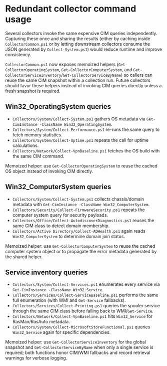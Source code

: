 # Redundant collector command usage

Several collectors invoke the same expensive CIM queries independently. Capturing these once and
sharing the results (either by caching inside `CollectorCommon.ps1` or by letting downstream
collectors consume the JSON generated by `Collect-System.ps1`) would reduce runtime and improve
consistency.

`CollectorCommon.ps1` now exposes memoized helpers (`Get-CollectorOperatingSystem`,
`Get-CollectorComputerSystem`, and `Get-CollectorServiceInventory`/`Get-CollectorServiceByName`) so
callers can reuse the same CIM snapshot within a collection run. Future collectors should favor
these helpers instead of invoking CIM queries directly unless a fresh snapshot is required.

## Win32_OperatingSystem queries

* `Collectors/System/Collect-System.ps1` gathers OS metadata via `Get-CimInstance -ClassName Win32_OperatingSystem`.
* `Collectors/System/Collect-Performance.ps1` re-runs the same query to fetch memory statistics.
* `Collectors/System/Collect-Uptime.ps1` repeats the call for uptime calculations.
* `Collectors/Network/Collect-VpnBaseline.ps1` fetches the OS build with the same CIM command.

Memoized helper: use `Get-CollectorOperatingSystem` to reuse the cached OS object instead of
invoking CIM directly.

## Win32_ComputerSystem queries

* `Collectors/System/Collect-System.ps1` collects chassis/domain metadata with `Get-CimInstance -ClassName Win32_ComputerSystem`.
* `Collectors/Security/Collect-FirmwareSecurity.ps1` repeats the computer system query for security payloads.
* `Collectors/Office/Collect-AutodiscoverDiagnostics.ps1` reuses the same CIM class to detect domain membership.
* `Collectors/Active Directory/Collect-ADHealth.ps1` again reads `Win32_ComputerSystem` to determine domain join status.

Memoized helper: use `Get-CollectorComputerSystem` to reuse the cached computer system object or to
propagate the error metadata generated by the shared helper.

## Service inventory queries

* `Collectors/System/Collect-Services.ps1` enumerates every service via `Get-CimInstance -ClassName Win32_Service`.
* `Collectors/Services/Collect-ServiceBaseline.ps1` performs the same full enumeration (with WMI and `Get-Service` fallbacks).
* `Collectors/Services/Collect-Printing.ps1` queries the spooler service through the same CIM class before falling back to WMI/`Get-Service`.
* `Collectors/Network/Collect-VpnBaseline.ps1` hits `Win32_Service` for RasMan/RasAuto metadata.
* `Collectors/System/Collect-MicrosoftStoreFunctional.ps1` queries `Win32_Service` again for specific dependencies.

Memoized helper: use `Get-CollectorServiceInventory` for the global snapshot and
`Get-CollectorServiceByName` when only a single service is required; both functions honor CIM/WMI
fallbacks and record retrieval warnings for verbose logging.

